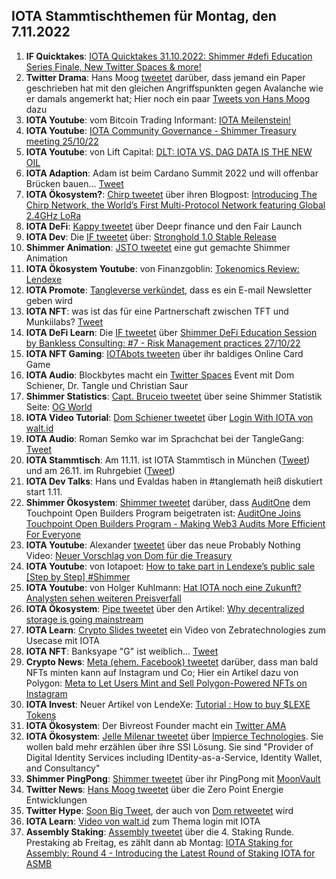 ## IOTA Stammtischthemen für Montag, den 7.11.2022

1. **IF Quicktakes**: [IOTA Quicktakes 31.10.2022: Shimmer #defi Education Series Finale, New Twitter Spaces & more!](https://www.youtube.com/watch?v=tJXenF3PI0c)
2. **Twitter Drama**: Hans Moog [tweetet](https://twitter.com/hus_qy/status/1587169619026055174?s=20&t=9p80e-KYMdxMslDMALG7BQ) darüber, dass jemand ein Paper geschrieben hat mit den gleichen Angriffspunkten gegen Avalanche wie er damals angemerkt hat; Hier noch ein paar [Tweets von Hans Moog](https://twitter.com/hus_qy/status/1587425453773578241?s=20&t=9kGpvuddL4PBq4W5iCA1bw) dazu
3. **IOTA Youtube**: vom Bitcoin Trading Informant: [IOTA Meilenstein!](https://www.youtube.com/watch?v=iO8Y64rEEwo)
4. **IOTA Youtube**: [IOTA Community Governance - Shimmer Treasury meeting 25/10/22](https://www.youtube.com/watch?v=apLDaEx_-RE)
5. **IOTA Youtube**: von Lift Capital: [DLT: IOTA VS. DAG DATA IS THE NEW OIL](https://www.youtube.com/watch?v=7yH_3lbYJnI)
6. **IOTA Adaption**: Adam ist beim Cardano Summit 2022 und will offenbar Brücken bauen... [Tweet](https://twitter.com/Schpoopel/status/1587417775408091138?s=20&t=9kGpvuddL4PBq4W5iCA1bw)
7. **IOTA Ökosystem?**: [Chirp tweetet](https://twitter.com/ChirpIoT/status/1587408678658899968?s=20&t=9kGpvuddL4PBq4W5iCA1bw) über ihren Blogpost: [Introducing The Chirp Network, the World’s First Multi-Protocol Network featuring Global 2.4GHz LoRa](https://chirpiot.medium.com/introducing-the-chirp-network-the-worlds-first-multi-protocol-network-featuring-global-2-4ghz-73162dbc87b3)
8. **IOTA DeFi**: [Kappy tweetet](https://twitter.com/Rob_Daykin/status/1587386292656029696?s=20&t=9kGpvuddL4PBq4W5iCA1bw) über Deepr finance und den Fair Launch
9. **IOTA Dev**: Die [IF tweetet](https://twitter.com/iota/status/1587455414001713154?s=20&t=9kGpvuddL4PBq4W5iCA1bw) über: [Stronghold 1.0 Stable Release](https://blog.iota.org/stronghold-1-0-stable-release/)
10. **Shimmer Animation**: [JSTO tweetet](https://twitter.com/jsto_art/status/1587394844997177344?s=20&t=9kGpvuddL4PBq4W5iCA1bw) eine gut gemachte Shimmer Animation
11. **IOTA Ökosystem Youtube**: von Finanzgoblin: [Tokenomics Review: Lendexe](https://www.youtube.com/watch?v=6bqTNffdu5c)
12. **IOTA Promote**: [Tangleverse verkündet](https://twitter.com/TangleVerseWeb/status/1587467499813146628?s=20&t=WWdO0C7UDetnKkdUrASOAA), dass es ein E-mail Newsletter geben wird
13. **IOTA NFT**: was ist das für eine Partnerschaft zwischen TFT und Munkiilabs? [Tweet](https://twitter.com/munkiilab/status/1587441146258591744?s=20&t=9kGpvuddL4PBq4W5iCA1bw)
14. **IOTA DeFi Learn**: Die [IF tweetet](https://twitter.com/shimmernet/status/1587444353668190208?s=20&t=oWD8xQK30FrsopRR2_Avnw) über [Shimmer DeFi Education Session by Bankless Consulting: #7 - Risk Management practices 27/10/22](https://www.youtube.com/watch?v=YB7C5VPhtc8)
15. **IOTA NFT Gaming**: [IOTAbots tweeten](https://twitter.com/iotabots/status/1587694746859933696?s=20&t=nP9wgNlNblfpKi16vQ2qrw) über ihr baldiges Online Card Game
26. **IOTA Audio**: Blockbytes macht ein [Twitter Spaces](https://twitter.com/blockbytescom/status/1587650945214599168?s=20&t=nP9wgNlNblfpKi16vQ2qrw) Event mit Dom Schiener, Dr. Tangle und Christian Saur
27. **Shimmer Statistics**: [Capt. Bruceio tweetet](https://twitter.com/BruceGlance/status/1587655027518078977?s=20&t=nP9wgNlNblfpKi16vQ2qrw) über seine Shimmer Statistik Seite: [OG World](https://ogw.iota.love/metrics/shimmer)
28. **IOTA Video Tutorial**: [Dom Schiener tweetet](https://twitter.com/DomSchiener/status/1587774525290283008?s=20&t=nP9wgNlNblfpKi16vQ2qrw) über [Login With IOTA von walt.id](https://www.youtube.com/watch?v=Hz9kiRyTMWM)
29. **IOTA Audio**: Roman Semko war im Sprachchat bei der TangleGang: [Tweet](https://twitter.com/GangTangleTalk/status/1587722242661572608)
30. **IOTA Stammtisch**: Am 11.11. ist IOTA Stammtisch in München ([Tweet](https://twitter.com/IotaMunchen/status/1587780778922020865?s=20&t=ONJ3M1-cAE8ESZ5E9jmFvQ)) und am 26.11. im Ruhrgebiet ([Tweet](https://www.meetup.com/de-DE/the-future-of-web3-iota-stammtisch-ruhrgebiet/events/289490900/))
31. **IOTA Dev Talks**: Hans und Evaldas haben in #tanglemath heiß diskutiert start 1.11. 
32. **Shimmer Ökosystem**: [Shimmer tweetet](https://twitter.com/shimmernet/status/1587806745438703617?s=20&t=UtpRG63CM0Es0-NZDust7Q) darüber, dass [AuditOne](https://twitter.com/auditone_team) dem Touchpoint Open Builders Program beigetraten ist: [AuditOne Joins Touchpoint Open Builders Program - Making Web3 Audits More Efficient For Everyone](https://blog.shimmer.network/auditone-joins-touchpoint/)
33. **IOTA Youtube**: Alexander [tweetet](https://twitter.com/shortaktien/status/1587844986950647808?s=20&t=G9Em5j3FMwvxDrqXYd-JFQ) über das neue Probably Nothing Video: [Neuer Vorschlag von Dom für die Treasury](https://www.youtube.com/watch?v=RwaPrTm3gps)
34. **IOTA Youtube**: von Iotapoet: [How to take part in Lendexe’s public sale [Step by Step] #Shimmer](https://www.youtube.com/watch?v=opFmtR9BbUQ)
35. **IOTA Youtube**: von Holger Kuhlmann: [Hat IOTA noch eine Zukunft? Analysten sehen weiteren Preisverfall](https://www.youtube.com/watch?v=UktFkg0btOY)
36. **IOTA Ökosystem**: [Pipe tweetet](https://twitter.com/PIPE_DATA/status/1587836682211971077?s=20&t=57iZWMEaizOBjqD7obnLsA) über den Artikel: [Why decentralized storage is going mainstream](https://tanglehub.eu/why-decentralized-storage-is-going-mainstream/)
37. **IOTA Learn**: [Crypto Slides tweetet](https://twitter.com/crypto_slides/status/1587855470567358465?s=20&t=BU2aO57oSsVlbU-TFK4DjQ) ein Video von Zebratechnologies zum Usecase mit IOTA 
38. **IOTA NFT**: Banksyape "G" ist weiblich... [Tweet](https://twitter.com/MirumLabs/status/1587894651180421120?s=20&t=BU2aO57oSsVlbU-TFK4DjQ)
39. **Crypto News**: [Meta (ehem. Facebook) tweetet](https://twitter.com/Meta/status/1587929277864910849?s=20&t=57iZWMEaizOBjqD7obnLsA) darüber, dass man bald NFTs minten kann auf Instagram und Co; Hier ein Artikel dazu von Polygon: [Meta to Let Users Mint and Sell Polygon-Powered NFTs on Instagram](https://blog.polygon.technology/meta-to-let-users-mint-and-sell-polygon-powered-nfts-on-instagram/)
40. **IOTA Invest**: Neuer Artikel von LendeXe: [Tutorial : How to buy $LEXE Tokens](https://medium.com/@LendeXeFinance/tutorial-how-to-buy-lexe-tokens-b7843ce6690a)
41. **IOTA Ökosystem**: Der Bivreost Founder macht ein [Twitter AMA](https://twitter.com/RodionVikol/status/1588099934535966724?s=20&t=Rp_3OLLNBuSJ8JYwAwlFRw)
42. **IOTA Ökosystem**: [Jelle Milenar tweetet](https://twitter.com/JelleFm/status/1588162997335330824?s=20&t=-VutYQ9v57GXDLzLvkK0Wg) über [Impierce Technologies](https://twitter.com/ImpierceTech). Sie wollen bald mehr erzählen über ihre SSI Lösung. Sie sind "Provider of Digital Identity Services including IDentity-as-a-Service,  Identity Wallet, and Consultancy"
43. **Shimmer PingPong**: [Shimmer tweetet](https://twitter.com/shimmernet/status/1588171526594908160?s=20&t=-VutYQ9v57GXDLzLvkK0Wg) über ihr PingPong mit [MoonVault](https://twitter.com/Moon_Vault_News)
44. **Twitter News**: [Hans Moog tweetet](https://twitter.com/hus_qy/status/1588181210383192067?s=20&t=-VutYQ9v57GXDLzLvkK0Wg) über die Zero Point Energie Entwicklungen
45. **Twitter Hype**: [Soon Big Tweet](https://twitter.com/Qusai_K_S_A/status/1588160538177060864?s=20&t=F3v5eEGQQKJ1n7PCiHlbTQ), der auch von [Dom retweetet](https://twitter.com/DomSchiener/status/1588168165221175296?s=20&t=F3v5eEGQQKJ1n7PCiHlbTQ) wird
46. **IOTA Learn**: [Video von walt.id](https://www.youtube.com/watch?v=Hz9kiRyTMWM) zum Thema login mit IOTA
47. **Assembly Staking**: [Assembly tweetet](https://twitter.com/assembly_net/status/1588169131701985280?s=20&t=VlAtoS30ZDBlU5WdSRoSlw) über die 4. Staking Runde. Prestaking ab Freitag, es zählt dann ab Montag: [IOTA Staking for Assembly: Round 4 - Introducing the Latest Round of Staking IOTA for ASMB](https://blog.iota.org/iota-staking-for-assembly-round-4/)




